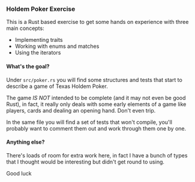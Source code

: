 ### Holdem Poker Exercise

This is a Rust based exercise to get some hands on experience with three main concepts:
 - Implementing traits
 - Working with enums and matches
 - Using the iterators

#### What's the goal?

Under `src/poker.rs` you will find some structures and tests that start to describe a game of Texas Holdem Poker. 

The game *IS NOT* intended to be complete (and it may not even be good Rust), in fact, it really only deals with some early elements of a game like players, cards and dealing an opening hand. Don't even trip.

In the same file you will find a set of tests that won't compile, you'll probably want to comment them out and work through them one by one.

#### Anything else?

There's loads of room for extra work here, in fact I have a bunch of types that I thought would be interesting but didn't get round to using.

Good luck